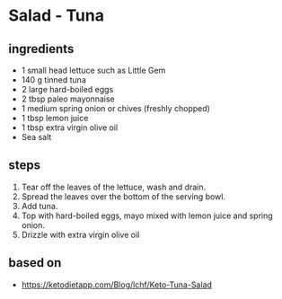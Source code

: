 # Salad - Tuna

## ingredients

- 1 small head lettuce such as Little Gem
- 140 g tinned tuna
- 2 large hard-boiled eggs
- 2 tbsp paleo mayonnaise
- 1 medium spring onion or chives (freshly chopped)
- 1 tbsp lemon juice
- 1 tbsp extra virgin olive oil
- Sea salt

## steps

1. Tear off the leaves of the lettuce, wash and drain.
2. Spread the leaves over the bottom of the serving bowl.
3. Add tuna.
4. Top with hard-boiled eggs, mayo mixed with lemon juice and spring onion.
5. Drizzle with extra virgin olive oil

## based on

- https://ketodietapp.com/Blog/lchf/Keto-Tuna-Salad

